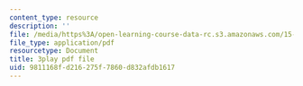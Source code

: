 ```yaml
---
content_type: resource
description: ''
file: /media/https%3A/open-learning-course-data-rc.s3.amazonaws.com/15-071-the-analytics-edge-spring-2017/9811168fd216275f7860d832afdb1617_xxjhXhhcg74.pdf
file_type: application/pdf
resourcetype: Document
title: 3play pdf file
uid: 9811168f-d216-275f-7860-d832afdb1617
---
```


